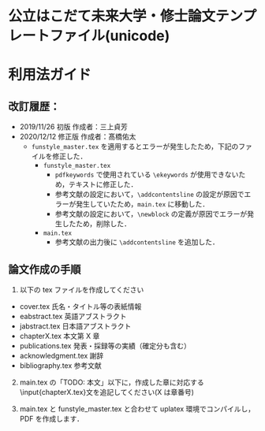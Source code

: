 # 公立はこだて未来大学・修士論文テンプレートファイル(unicode)

# 利用法ガイド

## 改訂履歴：

- 2019/11/26 初版 作成者：三上貞芳
- 2020/12/12 修正版 作成者：髙橋佑太
  - `funstyle_master.tex` を適用するとエラーが発生したため，下記のファイルを修正した．
    - `funstyle_master.tex`
      - `pdfkeywords` で使用されている `\ekeywords` が使用できないため，テキストに修正した．
      - 参考文献の設定において，`\addcontentsline` の設定が原因でエラーが発生していたため，`main.tex` に移動した．
      - 参考文献の設定において，`\newblock` の定義が原因でエラーが発生したため，削除した．
    - `main.tex`
      - 参考文献の出力後に `\addcontentsline` を追加した．

## 論文作成の手順

1. 以下の tex ファイルを作成してください

- cover.tex 氏名・タイトル等の表紙情報
- eabstract.tex 英語アブストラクト
- jabstract.tex 日本語アブストラクト
- chapterX.tex 本文第 X 章
- publications.tex 発表・採録等の実績（確定分も含む）
- acknowledgment.tex 謝辞
- bibliography.tex 参考文献

2. main.tex の「TODO: 本文」以下に，作成した章に対応する\input{chapterX.tex}文を追記してください(X は章番号)

3. main.tex と funstyle_master.tex と合わせて uplatex 環境でコンパイルし，PDF を作成します．
